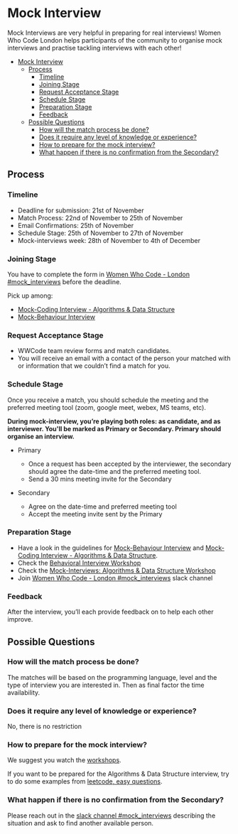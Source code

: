 
# Mock Interview

Mock Interviews are very helpful in preparing for real interviews! Women Who Code London helps participants of the community to organise mock interviews and practise tackling interviews with each other!

- [Mock Interview](#mock-interview)
  - [Process](#process)
    - [Timeline](#timeline)
    - [Joining Stage](#joining-stage)
    - [Request Acceptance Stage](#request-acceptance-stage)
    - [Schedule Stage](#schedule-stage)
    - [Preparation Stage](#preparation-stage)
    - [Feedback](#feedback)
  - [Possible Questions](#possible-questions)
    - [How will the match process be done?](#how-will-the-match-process-be-done)
    - [Does it require any level of knowledge or experience?](#does-it-require-any-level-of-knowledge-or-experience)
    - [How to prepare for the mock interview?](#how-to-prepare-for-the-mock-interview)
    - [What happen if there is no confirmation from the Secondary?](#what-happen-if-there-is-no-confirmation-from-the-secondary)

## Process

### Timeline

- Deadline for submission: 21st of November
- Match Process: 22nd of November to 25th of November
- Email Confirmations: 25th of November
- Schedule Stage: 25th of November to 27th of November
- Mock-interviews week: 28th of November to 4th of December

### Joining Stage

You have to complete the form in [Women Who Code - London #mock_interviews](https://wwcodelondon.slack.com/archives/C03LFUH9W3X) before the deadline.

Pick up among:

- [Mock-Coding Interview - Algorithms & Data Structure](/resources/mock-interviews/mock-coding-interview)
- [Mock-Behaviour Interview](/resources/mock-interviews/mock-behavioral-interview)

### Request Acceptance Stage

- WWCode team review forms and match candidates.
- You will receive an email with a contact of the person your matched with or information that we couldn’t find a match for you.

### Schedule Stage

Once you receive a match, you should schedule the meeting and the preferred meeting tool (zoom, google meet, webex, MS teams, etc).

**During mock-interview, you’re playing both roles: as candidate, and as interviewer. You'll be marked as Primary or Secondary.
Primary should organise an interview.**

- Primary
  - Once a request has been accepted by the interviewer, the secondary should agree the date-time and the preferred meeting tool.
  - Send a 30 mins meeting invite for the Secondary

- Secondary
  - Agree on the date-time and preferred meeting tool
  - Accept the meeting invite sent by the Primary

### Preparation Stage

- Have a look in the guidelines for [Mock-Behaviour Interview](/resources/mock-interviews/mock-behavioral-interview) and [Mock-Coding Interview - Algorithms & Data Structure](/resources/mock-interviews/mock-coding-interview).
- Check the [Behavioral Interview Workshop](https://www.youtube.com/watch?v=nWHQ0g8sorI)
- Check the [Mock-Interviews: Algorithms & Data Structure Workshop](https://www.youtube.com/watch?v=nWHQ0g8sorI)
- Join [Women Who Code - London #mock_interviews](https://wwcodelondon.slack.com/archives/C03LFUH9W3X) slack channel

### Feedback

After the interview, you’ll each provide feedback on to help each other improve.
  
## Possible Questions

### How will the match process be done?

The matches will be based on the programming language, level and the type of interview you are interested in.
Then as final factor the time availability.

### Does it require any level of knowledge or experience?

No, there is no restriction

### How to prepare for the mock interview?

We suggest you watch the [workshops](#preparation-stage).

If you want to be prepared for the Algorithms & Data Structure interview, try to do some examples from [leetcode, easy questions](https://leetcode.com/problemset/algorithms/?difficulty=EASY&page=1).

### What happen if there is no confirmation from the Secondary?

Please reach out in the [slack channel #mock_interviews](https://wwcodelondon.slack.com/archives/C03LFUH9W3X) describing the situation and ask to find another available person.
